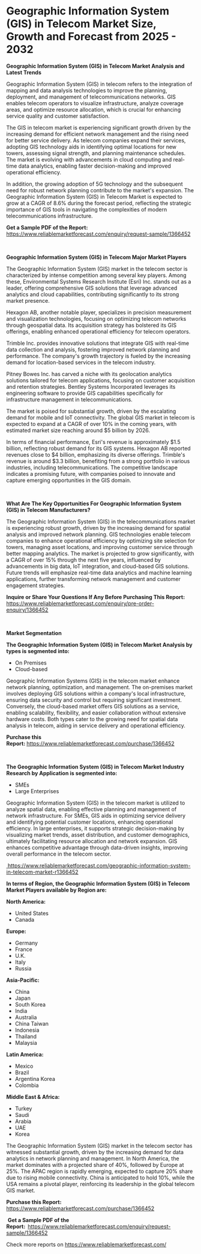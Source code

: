 <p><h1>Geographic Information System (GIS) in Telecom Market Size, Growth and Forecast from 2025 - 2032</h1></p><p><strong>Geographic Information System (GIS) in Telecom Market Analysis and Latest Trends</strong></p>
<p><p>Geographic Information System (GIS) in telecom refers to the integration of mapping and data analysis technologies to improve the planning, deployment, and management of telecommunications networks. GIS enables telecom operators to visualize infrastructure, analyze coverage areas, and optimize resource allocation, which is crucial for enhancing service quality and customer satisfaction.</p><p>The GIS in telecom market is experiencing significant growth driven by the increasing demand for efficient network management and the rising need for better service delivery. As telecom companies expand their services, adopting GIS technology aids in identifying optimal locations for new towers, assessing signal strength, and planning maintenance schedules. The market is evolving with advancements in cloud computing and real-time data analytics, enabling faster decision-making and improved operational efficiency.</p><p>In addition, the growing adoption of 5G technology and the subsequent need for robust network planning contribute to the market's expansion. The Geographic Information System (GIS) in Telecom Market is expected to grow at a CAGR of 8.6% during the forecast period, reflecting the strategic importance of GIS tools in navigating the complexities of modern telecommunications infrastructure.</p></p>
<p><strong>Get a Sample PDF of the Report:&nbsp;</strong> <a href="https://www.reliablemarketforecast.com/enquiry/request-sample/1366452?utm_campaign=3130&utm_medium=2&utm_source=Github&utm_content=ia&utm_term=11032025&utm_id=geographic-information-system-gis-in-telecom">https://www.reliablemarketforecast.com/enquiry/request-sample/1366452</a></p>
<p>&nbsp;</p>
<p><strong>Geographic Information System (GIS) in Telecom Major Market Players</strong></p>
<p><p>The Geographic Information System (GIS) market in the telecom sector is characterized by intense competition among several key players. Among these, Environmental Systems Research Institute (Esri) Inc. stands out as a leader, offering comprehensive GIS solutions that leverage advanced analytics and cloud capabilities, contributing significantly to its strong market presence.</p><p>Hexagon AB, another notable player, specializes in precision measurement and visualization technologies, focusing on optimizing telecom networks through geospatial data. Its acquisition strategy has bolstered its GIS offerings, enabling enhanced operational efficiency for telecom operators.</p><p>Trimble Inc. provides innovative solutions that integrate GIS with real-time data collection and analysis, fostering improved network planning and performance. The company's growth trajectory is fueled by the increasing demand for location-based services in the telecom industry.</p><p>Pitney Bowes Inc. has carved a niche with its geolocation analytics solutions tailored for telecom applications, focusing on customer acquisition and retention strategies. Bentley Systems Incorporated leverages its engineering software to provide GIS capabilities specifically for infrastructure management in telecommunications.</p><p>The market is poised for substantial growth, driven by the escalating demand for mobile and IoT connectivity. The global GIS market in telecom is expected to expand at a CAGR of over 10% in the coming years, with estimated market size reaching around $5 billion by 2026.</p><p>In terms of financial performance, Esri's revenue is approximately $1.5 billion, reflecting robust demand for its GIS systems. Hexagon AB reported revenues close to $4 billion, emphasizing its diverse offerings. Trimble's revenue is around $3.3 billion, benefiting from a strong portfolio in various industries, including telecommunications. The competitive landscape indicates a promising future, with companies poised to innovate and capture emerging opportunities in the GIS domain.</p></p>
<p>&nbsp;</p>
<p><strong>What Are The Key Opportunities For Geographic Information System (GIS) in Telecom Manufacturers?</strong></p>
<p><p>The Geographic Information System (GIS) in the telecommunications market is experiencing robust growth, driven by the increasing demand for spatial analysis and improved network planning. GIS technologies enable telecom companies to enhance operational efficiency by optimizing site selection for towers, managing asset locations, and improving customer service through better mapping analytics. The market is projected to grow significantly, with a CAGR of over 15% through the next five years, influenced by advancements in big data, IoT integration, and cloud-based GIS solutions. Future trends will emphasize real-time data analytics and machine learning applications, further transforming network management and customer engagement strategies.</p></p>
<p><strong>Inquire or Share Your Questions If Any Before Purchasing This Report:</strong> <a href="https://www.reliablemarketforecast.com/enquiry/pre-order-enquiry/1366452?utm_campaign=3130&utm_medium=2&utm_source=Github&utm_content=ia&utm_term=11032025&utm_id=geographic-information-system-gis-in-telecom">https://www.reliablemarketforecast.com/enquiry/pre-order-enquiry/1366452</a></p>
<p>&nbsp;</p>
<p><strong>Market Segmentation</strong></p>
<p><strong>The Geographic Information System (GIS) in Telecom Market Analysis by types is segmented into:</strong></p>
<p><ul><li>On Premises</li><li>Cloud-based</li></ul></p>
<p><p>Geographic Information Systems (GIS) in the telecom market enhance network planning, optimization, and management. The on-premises market involves deploying GIS solutions within a company's local infrastructure, ensuring data security and control but requiring significant investment. Conversely, the cloud-based market offers GIS solutions as a service, enabling scalability, flexibility, and easier collaboration without extensive hardware costs. Both types cater to the growing need for spatial data analysis in telecom, aiding in service delivery and operational efficiency.</p></p>
<p><strong>Purchase this Report:&nbsp;</strong><a href="https://www.reliablemarketforecast.com/purchase/1366452?utm_campaign=3130&utm_medium=2&utm_source=Github&utm_content=ia&utm_term=11032025&utm_id=geographic-information-system-gis-in-telecom">https://www.reliablemarketforecast.com/purchase/1366452</a></p>
<p>&nbsp;</p>
<p><strong>The Geographic Information System (GIS) in Telecom Market Industry Research by Application is segmented into:</strong></p>
<p><ul><li>SMEs</li><li>Large Enterprises</li></ul></p>
<p><p>Geographic Information System (GIS) in the telecom market is utilized to analyze spatial data, enabling effective planning and management of network infrastructure. For SMEs, GIS aids in optimizing service delivery and identifying potential customer locations, enhancing operational efficiency. In large enterprises, it supports strategic decision-making by visualizing market trends, asset distribution, and customer demographics, ultimately facilitating resource allocation and network expansion. GIS enhances competitive advantage through data-driven insights, improving overall performance in the telecom sector.</p></p>
<p><a href="https://www.reliablemarketforecast.com/geographic-information-system-in-telecom-market-r1366452?utm_campaign=3130&utm_medium=2&utm_source=Github&utm_content=ia&utm_term=11032025&utm_id=geographic-information-system-gis-in-telecom">&nbsp;https://www.reliablemarketforecast.com/geographic-information-system-in-telecom-market-r1366452</a></p>
<p><strong>In terms of Region, the Geographic Information System (GIS) in Telecom Market Players available by Region are:</strong></p>
<p>
    <p> <strong> North America: </strong>
        <ul>
            <li>United States</li>
            <li>Canada</li>
        </ul>
        </p> 
    <p> <strong> Europe: </strong>
        <ul>
            <li>Germany</li>
            <li>France</li>
            <li>U.K.</li>
            <li>Italy</li>
            <li>Russia</li>
        </ul>
        </p> 
    <p> <strong> Asia-Pacific: </strong>
        <ul>
            <li>China</li>
            <li>Japan</li>
            <li>South Korea</li>
            <li>India</li>
            <li>Australia</li>
            <li>China Taiwan</li>
            <li>Indonesia</li>
            <li>Thailand</li>
            <li>Malaysia</li>
        </ul>
        </p> 
    <p> <strong> Latin America: </strong>
        <ul>
            <li>Mexico</li>
            <li>Brazil</li>
            <li>Argentina Korea</li>
            <li>Colombia</li>
        </ul>
        </p> 
    <p> <strong> Middle East & Africa: </strong>
        <ul>
            <li>Turkey</li>
            <li>Saudi</li>
            <li>Arabia</li>
            <li>UAE</li>
            <li>Korea</li>
        </ul>
    </p>
    </p>
<p><p>The Geographic Information System (GIS) market in the telecom sector has witnessed substantial growth, driven by the increasing demand for data analytics in network planning and management. In North America, the market dominates with a projected share of 40%, followed by Europe at 25%. The APAC region is rapidly emerging, expected to capture 20% share due to rising mobile connectivity. China is anticipated to hold 10%, while the USA remains a pivotal player, reinforcing its leadership in the global telecom GIS market.</p></p>
<p><strong>Purchase this Report: </strong><a href="https://www.reliablemarketforecast.com/purchase/1366452?utm_campaign=3130&utm_medium=2&utm_source=Github&utm_content=ia&utm_term=11032025&utm_id=geographic-information-system-gis-in-telecom">https://www.reliablemarketforecast.com/purchase/1366452</a></p>
<p>&nbsp;<strong>Get a Sample PDF of the Report:&nbsp;&nbsp;</strong><a href="https://www.reliablemarketforecast.com/enquiry/request-sample/1366452?utm_campaign=3130&utm_medium=2&utm_source=Github&utm_content=ia&utm_term=11032025&utm_id=geographic-information-system-gis-in-telecom">https://www.reliablemarketforecast.com/enquiry/request-sample/1366452</a></p>
<p><strong></strong></p>
<p>Check more reports on <a href="https://www.reliablemarketforecast.com/?utm_campaign=3130&utm_medium=2&utm_source=Github&utm_content=ia&utm_term=11032025&utm_id=geographic-information-system-gis-in-telecom">https://www.reliablemarketforecast.com/</a></p>